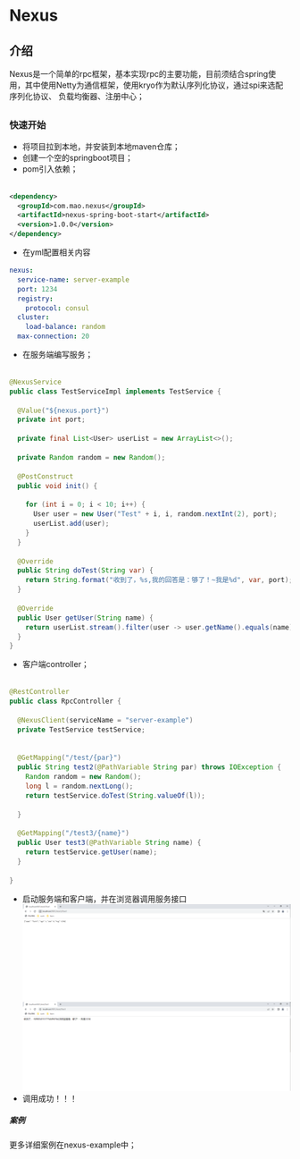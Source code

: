 # Nexus

## 介绍

Nexus是一个简单的rpc框架，基本实现rpc的主要功能，目前须结合spring使用，其中使用Netty为通信框架，使用kryo作为默认序列化协议，通过spi来选配序列化协议、
负载均衡器、注册中心；

##

### 快速开始

- 将项目拉到本地，并安装到本地maven仓库；
- 创建一个空的springboot项目；
- pom引入依赖；

```xml

<dependency>
  <groupId>com.mao.nexus</groupId>
  <artifactId>nexus-spring-boot-start</artifactId>
  <version>1.0.0</version>
</dependency>
```

- 在yml配置相关内容

```yaml
nexus:
  service-name: server-example
  port: 1234
  registry:
    protocol: consul
  cluster:
    load-balance: random
  max-connection: 20
```

- 在服务端编写服务；

```java

@NexusService
public class TestServiceImpl implements TestService {

  @Value("${nexus.port}")
  private int port;

  private final List<User> userList = new ArrayList<>();

  private Random random = new Random();

  @PostConstruct
  public void init() {

    for (int i = 0; i < 10; i++) {
      User user = new User("Test" + i, i, random.nextInt(2), port);
      userList.add(user);
    }
  }

  @Override
  public String doTest(String var) {
    return String.format("收到了，%s,我的回答是：够了！~我是%d", var, port);
  }

  @Override
  public User getUser(String name) {
    return userList.stream().filter(user -> user.getName().equals(name)).findAny().orElse(null);
  }
}

```

- 客户端controller；

```java

@RestController
public class RpcController {

  @NexusClient(serviceName = "server-example")
  private TestService testService;


  @GetMapping("/test/{par}")
  public String test2(@PathVariable String par) throws IOException {
    Random random = new Random();
    long l = random.nextLong();
    return testService.doTest(String.valueOf(l));

  }

  @GetMapping("/test3/{name}")
  public User test3(@PathVariable String name) {
    return testService.getUser(name);
  }

}

```

- 启动服务端和客户端，并在浏览器调用服务接口
  ![img.png](nexus-example/img/img.png)
  ![](nexus-example/img/img_1.png)
- 调用成功！！！

##### 案例

更多详细案例在nexus-example中；

